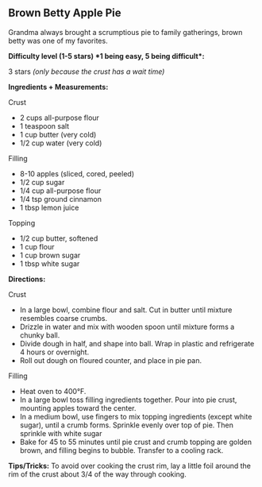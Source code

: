 ## Brown Betty Apple Pie ## 

Grandma always brought a scrumptious pie to family gatherings, brown betty was one of my favorites.

 
 

**Difficulty level (1-5 stars) \*1 being easy, 5 being difficult\*:**

3 stars _(only because the crust has a wait time)_

 
 

**Ingredients + Measurements:**

Crust

*   2 cups all-purpose flour
*   1 teaspoon salt
*   1 cup butter (very cold)
*   1/2 cup water (very cold)


Filling

*   8-10 apples (sliced, cored, peeled)
*   1/2 cup sugar
*   1/4 cup all-purpose flour
*   1/4 tsp ground cinnamon
*   1 tbsp lemon juice

  

Topping

*   1/2 cup butter, softened
*   1 cup flour
*   1 cup brown sugar
*   1 tbsp white sugar

**Directions:**

  

Crust

*   In a large bowl, combine flour and salt. Cut in butter until mixture resembles coarse crumbs. 
*   Drizzle in water and mix with wooden spoon until mixture forms a chunky ball.
*   Divide dough in half, and shape into ball. Wrap in plastic and refrigerate 4 hours or overnight.
*   Roll out dough on floured counter, and place in pie pan.

  

Filling

*   Heat oven to 400°F.
*   In a large bowl toss filling ingredients together. Pour into pie crust, mounting apples toward the center.
*   In a medium bowl, use fingers to mix topping ingredients (except white sugar), until a crumb forms. Sprinkle evenly over top of pie. Then sprinkle with white sugar
*   Bake for 45 to 55 minutes until pie crust and crumb topping are golden brown, and filling begins to bubble. Transfer to a cooling rack.


**Tips/Tricks:**
To avoid over cooking the crust rim, lay a little foil around the rim of the crust about 3/4 of the way through cooking.

